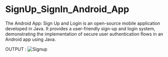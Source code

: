 # SignUp_SignIn_Android_App
 The Android App: Sign Up and Login is an open-source mobile application developed in Java. It provides a user-friendly sign-up and login system, demonstrating the implementation of secure user authentication flows in an Android app using Java. 

OUTPUT :
![Signup](https://github.com/harsharajb/SignUp_SignIn_Android_App/assets/109401373/71507232-fb96-437b-8cec-940ef67a6e42)
